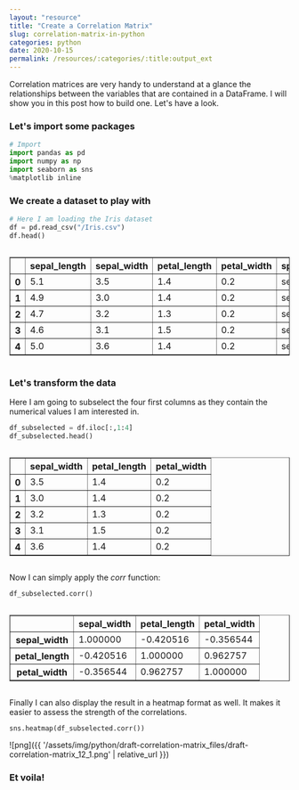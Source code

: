 ```yaml
---
layout: "resource"
title: "Create a Correlation Matrix"
slug: correlation-matrix-in-python
categories: python
date: 2020-10-15
permalink: /resources/:categories/:title:output_ext
---
```

Correlation matrices are very handy to understand at a glance the relationships between the variables that are contained in a DataFrame. I will show you in this post how to build one. Let's have a look.

### Let's import some packages


```python
# Import
import pandas as pd
import numpy as np
import seaborn as sns
%matplotlib inline
```

### We create a dataset to play with


```python
# Here I am loading the Iris dataset
df = pd.read_csv("/Iris.csv")
df.head()
```


<div style="overflow-x:auto;">

<table border="1" class="dataframe">
<thead>
<tr>
<th></th>
<th>sepal_length</th>
<th>sepal_width</th>
<th>petal_length</th>
<th>petal_width</th>
<th>species</th>
</tr>
</thead>
<tbody>
<tr>
<th>0</th>
<td>5.1</td>
<td>3.5</td>
<td>1.4</td>
<td>0.2</td>
<td>setosa</td>
</tr>
<tr>
<th>1</th>
<td>4.9</td>
<td>3.0</td>
<td>1.4</td>
<td>0.2</td>
<td>setosa</td>
</tr>
<tr>
<th>2</th>
<td>4.7</td>
<td>3.2</td>
<td>1.3</td>
<td>0.2</td>
<td>setosa</td>
</tr>
<tr>
<th>3</th>
<td>4.6</td>
<td>3.1</td>
<td>1.5</td>
<td>0.2</td>
<td>setosa</td>
</tr>
<tr>
<th>4</th>
<td>5.0</td>
<td>3.6</td>
<td>1.4</td>
<td>0.2</td>
<td>setosa</td>
</tr>
</tbody>
</table>
</div>


### Let's transform the data

Here I am going to subselect the four first columns as they contain the numerical values I am interested in.


```python
df_subselected = df.iloc[:,1:4]
df_subselected.head()
```


<div style="overflow-x:auto;">

<table border="1" class="dataframe">
<thead>
<tr>
<th></th>
<th>sepal_width</th>
<th>petal_length</th>
<th>petal_width</th>
</tr>
</thead>
<tbody>
<tr>
<th>0</th>
<td>3.5</td>
<td>1.4</td>
<td>0.2</td>
</tr>
<tr>
<th>1</th>
<td>3.0</td>
<td>1.4</td>
<td>0.2</td>
</tr>
<tr>
<th>2</th>
<td>3.2</td>
<td>1.3</td>
<td>0.2</td>
</tr>
<tr>
<th>3</th>
<td>3.1</td>
<td>1.5</td>
<td>0.2</td>
</tr>
<tr>
<th>4</th>
<td>3.6</td>
<td>1.4</td>
<td>0.2</td>
</tr>
</tbody>
</table>
</div>



Now I can simply apply the _corr_ function:


```python
df_subselected.corr()
```


<div style="overflow-x:auto;">

<table border="1" class="dataframe">
<thead>
<tr>
<th></th>
<th>sepal_width</th>
<th>petal_length</th>
<th>petal_width</th>
</tr>
</thead>
<tbody>
<tr>
<th>sepal_width</th>
<td>1.000000</td>
<td>-0.420516</td>
<td>-0.356544</td>
</tr>
<tr>
<th>petal_length</th>
<td>-0.420516</td>
<td>1.000000</td>
<td>0.962757</td>
</tr>
<tr>
<th>petal_width</th>
<td>-0.356544</td>
<td>0.962757</td>
<td>1.000000</td>
</tr>
</tbody>
</table>
</div>


Finally I can also display the result in a heatmap format as well. It makes it easier to assess the strength of the correlations.


```python
sns.heatmap(df_subselected.corr())
```


![png]({{ '/assets/img/python/draft-correlation-matrix_files/draft-correlation-matrix_12_1.png' | relative_url }})


### Et voila!
